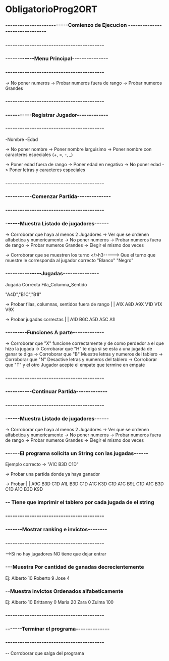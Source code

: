 # ObligatorioProg2ORT


<h3>--------------------------Comienzo de Ejecucion -------------------------------</h3>
 


<h3>-----------------------------------------</h3>
<h3>------------Menu Principal---------------</h3>
<h3>-----------------------------------------</h3>

-> No poner numeros
-> Probar numeros fuera de rango
-> Probar numeros Grandes




<h3>-----------------------------------------</h3>
<h3>-----------Registrar Jugador-------------</h3>
<h3>-----------------------------------------</h3>


-Nombre
-Edad


-> No poner nombre
-> Poner nombre larguisimo
-> Poner nombre con caracteres especiales (+, =, -, _)


-> Poner edad fuera de rango
-> Poner edad en negativo
-> No poner edad
-> Poner letras y caracteres especiales





<h3>-----------------------------------------</h3>
<h3>-----------Comenzar Partida--------------</h3>
<h3>-----------------------------------------</h3>


<h3>------Muestra Listado de jugadores------</h3>


-> Corroborar que haya al menos 2 Jugadores
-> Ver que se ordenen alfabetica y numericamente
-> No poner numeros
-> Probar numeros fuera de rango
-> Probar numeros Grandes
-> Elegir el mismo dos veces



-> Corroborar que se muestren los turno
</>h3-----> Que el turno que muestre le corresponda al jugador correcto "Blanco" "Negro"</h3>



<h3>---------------Jugadas---------------</h3>

Jugada Correcta  Fila_Columna_Sentido

"A4D","B1C","B1I"

-> Probar filas, columnas, sentidos fuera de rango
|
|
A1X
A8D
A9X
V1D
V1X
V9X

-> Probar jugadas correctas
|
|
A1D
B6C
A5D
A5C
A1I



<h3>---------Funciones A parte-------------</h3>

-> Corroborar que "X" funcione correctamente y de como perdedor a el que hizo la jugada
-> Corrobarar que "H" te diga si se esta a una jugada de ganar te diga
-> Corroborar que "B" Muestre letras y numeros del tablero
-> Corroborar que "N" Desactive letras y numeros del tablero
-> Corroborar que "T" y el otro Jugador acepte el empate que termine en empate




<h3>-----------------------------------------</h3>
<h3>-----------Continuar Partida-------------</h3>
<h3>-----------------------------------------</h3>


<h3>------Muestra Listado de jugadores------</h3>


-> Corroborar que haya al menos 2 Jugadores
-> Ver que se ordenen alfabetica y numericamente
-> No poner numeros
-> Probar numeros fuera de rango
-> Probar numeros Grandes
-> Elegir el mismo dos veces



<h3>------El programa solicita un String con las jugadas------</h3>

Ejemplo correcto -> "A1C B3D C1D"

-> Probar una partida donde ya haya ganador


-> Probar
|
|
A9C B3D C1D
A1L B3D C1D
A1C K3D C1D
A1C B9L C1D
A1C B3D C1D
A1C B3D K9D


<h3>-- Tiene que imprimir el tablero por cada jugada de el string</h3>



<h3>-----------------------------------------</h3>
<h3>-------Mostrar ranking e invictos--------</h3>
<h3>-----------------------------------------</h3>


-->Si no hay jugadores NO tiene que dejar entrar


<h3>---Muestra Por cantidad de ganadas decrecientemente</h3>

Ej:  Alberto 10
     Roberto 9
     Jose 4


<h3>--Muestra invictos Ordenados alfabeticamente</h3>

Ej:  Alberto 10
     Brittanny 0
     Maria  20
     Zara 0
     Zulma 100





<h3>-----------------------------------------</h3>
<h3>-------Terminar el programa--------------</h3>
<h3>-----------------------------------------</h3>



-- Corroborar que salga del programa
